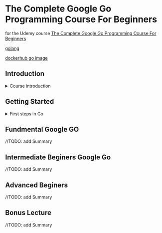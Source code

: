 <!--
ignore these words in spell check for this file
// cSpell:ignore Doxsey IntelliJ
-->

# The Complete Google Go Programming Course For Beginners

for the Udemy course [The Complete Google Go Programming Course For Beginners](https://www.udemy.com/course/draft/1020950/learn/lecture/6134450)

[golang](https://go.dev/learn/)

[dockerhub go image](https://hub.docker.com/_/golang)

## Introduction

<details>
<summary>
Course introduction
</summary>

```go
package main

import "fmt"
func main(){
    fmt.Println("Hello world!")
    }
```

developed by google, it was designed to work in a multicore environment. it started as system based language, but it's general purpose, it's a compiled strongly typed language.

Projects using GO

- Docker and Kubernetes.
- Dropbox
- Twitter
- [and many more!](https://github.com/golang/go/wiki/GoUsers)

</details>

## Getting Started

<details>
<summary>
First steps in Go
</summary>

### Go Parachute- helpful resources

- [Cheat Sheet](https://github.com/a8m/golang-cheat-sheet)
- [Official Syntax Specifications](https://go.dev/ref/spec)
- ["How to write go code" starting point](https://go.dev/doc/code)
- [An introduction to programming in go (Caleb Doxsey)](https://www.golang-book.com/books/intro)
- [Example annotated code](https://gobyexample.com/)

### installing Go

`docker container run --rm -v ${pwd}/app:/usr/src/app -w /usr/src/app golang:1.17 go run main.go`

going to the website and installing.

### Hello World

we write our first program, and then compile and run it.

```sh
go run helloworld.go
```

### Installing an IDE

IDE - integrated development environment.
this course recommends IntelliJ IDEA, we need GIT and to configure them. it later moved on the use VSCODE.

### Installing Visual Studio

nothing serious, just getting the ide and the extensions.

- </details>

## Fundmental Google GO

<!-- <details> -->
<summary>
//TODO: add Summary
</summary>

</details>

## Intermediate Beginers Google Go

<!-- <details> -->
<summary>
//TODO: add Summary
</summary>

</details>

## Advanced Beginers

<!-- <details> -->
<summary>
//TODO: add Summary
</summary>

</details>

## Bonus Lecture

<!-- <details> -->
<summary>
//TODO: add Summary
</summary>

</details>
